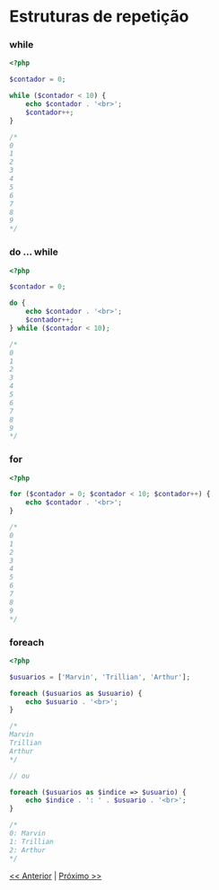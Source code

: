# Estruturas de repetição

### while

```php
<?php

$contador = 0;

while ($contador < 10) {
    echo $contador . '<br>';
    $contador++;
}

/*
0
1
2
3
4
5
6
7
8
9
*/

```

### do ... while

```php
<?php

$contador = 0;

do {
    echo $contador . '<br>';
    $contador++;
} while ($contador < 10);

/*
0
1
2
3
4
5
6
7
8
9
*/

```

### for

```php
<?php

for ($contador = 0; $contador < 10; $contador++) {
    echo $contador . '<br>';
}

/*
0
1
2
3
4
5
6
7
8
9
*/

```

### foreach

```php
<?php

$usuarios = ['Marvin', 'Trillian', 'Arthur'];

foreach ($usuarios as $usuario) {
    echo $usuario . '<br>';
}

/*
Marvin
Trillian
Arthur
*/

// ou

foreach ($usuarios as $indice => $usuario) {
    echo $indice . ': ' . $usuario . '<br>';
}

/*
0: Marvin
1: Trillian
2: Arthur
*/

```

[<< Anterior](https://github.com/agenciasys/as-capacita/blob/master/PHP-basico/EstruturasCondicionais.md#estruturas-condicionais)
|
[Próximo >>](https://github.com/agenciasys/as-capacita/blob/master/PHP-basico/Funcoes.md#fun%C3%A7%C3%B5es)
